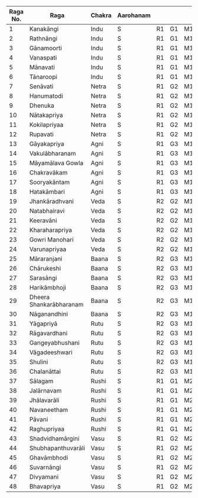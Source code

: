 | Raga No. | Raga                    | Chakra | Aarohanam |    |    |    |    |    |    |  |
| -------- | ----------------------- | ------ | --------- |----|---| --  |--  |--  |--  |--|
| 1        | Kanakāngi               | Indu   | S         | R1 | G1 | M1 | P | D1 | N1 | S |
| 2        | Rathnāngi               | Indu   | S         | R1 | G1 | M1 | P | D1 | N2 | S |
| 3        | Gānamoorti              | Indu   | S         | R1 | G1 | M1 | P | D1 | N3 | S |
| 4        | Vanaspati               | Indu   | S         | R1 | G1 | M1 | P | D2 | N1 | S |
| 5        | Mānavati                | Indu   | S         | R1 | G1 | M1 | P | D2 | N2 | S |
| 6        | Tānaroopi               | Indu   | S         | R1 | G1 | M1 | P | D2 | N3 | S |
| 7        | Senāvati                | Netra  | S         | R1 | G2 | M1 | P | D1 | N1 | S |
| 8        | Hanumatodi              | Netra  | S         | R1 | G2 | M1 | P | D1 | N2 | S |
| 9        | Dhenuka                 | Netra  | S         | R1 | G2 | M1 | P | D1 | N3 | S |
| 10       | Nātakapriya             | Netra  | S         | R1 | G2 | M1 | P | D2 | N2 | S |
| 11       | Kokilapriyaa            | Netra  | S         | R1 | G2 | M1 | P | D2 | N3 | S |
| 12       | Rupavati                | Netra  | S         | R1 | G2 | M1 | P | D3 | N3 | S |
| 13       | Gāyakapriya             | Agni   | S         | R1 | G3 | M1 | P | D1 | N1 | S |
| 14       | Vakulābharanam          | Agni   | S         | R1 | G3 | M1 | P | D1 | N2 | S |
| 15       | Māyamālava Gowla        | Agni   | S         | R1 | G3 | M1 | P | D1 | N3 | S |
| 16       | Chakravākam             | Agni   | S         | R1 | G3 | M1 | P | D2 | N2 | S |
| 17       | Sooryakāntam            | Agni   | S         | R1 | G3 | M1 | P | D2 | N3 | S |
| 18       | Hatakāmbari             | Agni   | S         | R1 | G3 | M1 | P | D3 | N3 | S |
| 19       | Jhankāradhvani          | Veda   | S         | R2 | G2 | M1 | P | D1 | N1 | S |
| 20       | Natabhairavi            | Veda   | S         | R2 | G2 | M1 | P | D1 | N2 | S |
| 21       | Keeravāni               | Veda   | S         | R2 | G2 | M1 | P | D1 | N3 | S |
| 22       | Kharaharapriya          | Veda   | S         | R2 | G2 | M1 | P | D2 | N2 | S |
| 23       | Gowri Manohari          | Veda   | S         | R2 | G2 | M1 | P | D2 | N3 | S |
| 24       | Varunapriyaa            | Veda   | S         | R2 | G2 | M1 | P | D2 | N3 | S |
| 25       | Māraranjani             | Baana  | S         | R2 | G3 | M1 | P | D1 | N1 | S |
| 26       | Chārukeshi              | Baana  | S         | R2 | G3 | M1 | P | D1 | N2 | S |
| 27       | Sarasāngi               | Baana  | S         | R2 | G3 | M1 | P | D1 | N3 | S |
| 28       | Harikāmbhoji            | Baana  | S         | R2 | G3 | M1 | P | D2 | N2 | S |
| 29       | Dheera Shankarābharanam | Baana  | S         | R2 | G3 | M1 | P | D2 | N3 | S |
| 30       | Nāganandhini            | Baana  | S         | R2 | G3 | M1 | P | D3 | N3 | S |
| 31       | Yāgapriyā               | Rutu   | S         | R2 | G3 | M1 | P | D1 | N1 | S |
| 32       | Rāgavardhani            | Rutu   | S         | R2 | G3 | M1 | P | D1 | N2 | S |
| 33       | Gangeyabhushani         | Rutu   | S         | R2 | G3 | M1 | P | D1 | N3 | S |
| 34       | Vāgadeeshwari           | Rutu   | S         | R2 | G3 | M1 | P | D2 | N2 | S |
| 35       | Shulini                 | Rutu   | S         | R2 | G3 | M1 | P | D2 | N3 | S |
| 36       | Chalanāttai             | Rutu   | S         | R2 | G3 | M1 | P | D3 | N3 | S |
| 37       | Sālagam                 | Rushi  | S         | R1 | G1 | M2 | P | D1 | N1 | S |
| 38       | Jalārnavam              | Rushi  | S         | R1 | G1 | M2 | P | D1 | N2 | S |
| 39       | Jhālavarāli             | Rushi  | S         | R1 | G1 | M2 | P | D1 | N3 | S |
| 40       | Navaneetham             | Rushi  | S         | R1 | G1 | M2 | P | D2 | N2 | S |
| 41       | Pāvani                  | Rushi  | S         | R1 | G1 | M2 | P | D2 | N3 | S |
| 42       | Raghupriyaa             | Rushi  | S         | R1 | G1 | M2 | P | D3 | N3 | S |
| 43       | Shadvidhamārgini        | Vasu   | S         | R1 | G2 | M2 | P | D2 | N2 | S |
| 44       | Shubhapanthuvarāli      | Vasu   | S         | R1 | G2 | M2 | P | D1 | N3 | S |
| 45       | Ghavāmbhodi             | Vasu   | S         | R1 | G2 | M2 | P | D1 | N1 | S |
| 46       | Suvarnāngi              | Vasu   | S         | R1 | G2 | M2 | P | D2 | N3 | S |
| 47       | Divyamani               | Vasu   | S         | R1 | G2 | M2 | P | D3 | N3 | S |
| 48       | Bhavapriya              | Vasu   | S         | R1 | G2 | M2 | P | D1 | N2 | S |
